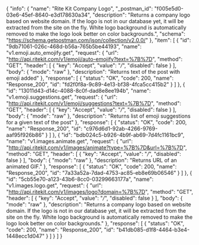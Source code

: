 {
  "info": {
    "name": "Rite Kit Company Logo",
    "_postman_id": "f005e5d0-03e6-45ef-8640-e3d178630a34",
    "description": "Returns a company logo based on website domain. If the logo is not in our database yet, it will be extracted from the site on the fly. White logo background is automatically removed to make the logo look better on color backgrounds.",
    "schema": "https://schema.getpostman.com/json/collection/v2.0.0/"
  },
  "item": [
    {
      "id": "9db71061-026c-468d-b56a-765b5be44193",
      "name": "v1.emoji.auto_emojify.get",
      "request": {
        "url": "http://api.ritekit.com/v1/emoji/auto-emojify?text=%7B%7D",
        "method": "GET",
        "header": [
          {
            "key": "Accept",
            "value": "*/*",
            "disabled": false
          }
        ],
        "body": {
          "mode": "raw"
        },
        "description": "Returns text of the post with emoji added"
      },
      "response": [
        {
          "status": "OK",
          "code": 200,
          "name": "Response_200",
          "id": "fd2f0f8a-9c89-4e13-bf38-4fca5cc415b2"
        }
      ]
    },
    {
      "id": "13011d43-d14c-4088-8c0f-dad8e8ee194b",
      "name": "v1.emoji.suggestions.get",
      "request": {
        "url": "http://api.ritekit.com/v1/emoji/suggestions?text=%7B%7D",
        "method": "GET",
        "header": [
          {
            "key": "Accept",
            "value": "*/*",
            "disabled": false
          }
        ],
        "body": {
          "mode": "raw"
        },
        "description": "Returns list of emoji suggestions for a given text of the post"
      },
      "response": [
        {
          "status": "OK",
          "code": 200,
          "name": "Response_200",
          "id": "c976d6d1-92ab-4266-9769-aaf95f926b86"
        }
      ]
    },
    {
      "id": "bdb024c5-b926-4b9f-ab69-7d4fc1161bc9",
      "name": "v1.images.animate.get",
      "request": {
        "url": "http://api.ritekit.com/v1/images/animate?type=%7B%7D&url=%7B%7D",
        "method": "GET",
        "header": [
          {
            "key": "Accept",
            "value": "*/*",
            "disabled": false
          }
        ],
        "body": {
          "mode": "raw"
        },
        "description": "Returns URL of an animated GIF."
      },
      "response": [
        {
          "status": "OK",
          "code": 200,
          "name": "Response_200",
          "id": "7a33a52a-7dad-4753-ac85-eb8e69b06546"
        }
      ]
    },
    {
      "id": "5cb55e70-a123-43b6-8cc0-03299663177a",
      "name": "v1.images.logo.get",
      "request": {
        "url": "http://api.ritekit.com/v1/images/logo?domain=%7B%7D",
        "method": "GET",
        "header": [
          {
            "key": "Accept",
            "value": "*/*",
            "disabled": false
          }
        ],
        "body": {
          "mode": "raw"
        },
        "description": "Returns a company logo based on website domain. If the logo is not in our database yet, it will be extracted from the site on the fly. White logo background is automatically removed to make the logo look better on color backgrounds."
      },
      "response": [
        {
          "status": "OK",
          "code": 200,
          "name": "Response_200",
          "id": "b41db085-d1f8-4464-b3e4-1448ecc1d047"
        }
      ]
    }
  ]
}